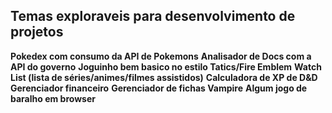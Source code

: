 ## Temas exploraveis para desenvolvimento de projetos

**Pokedex com consumo da API de Pokemons**
**Analisador de Docs com a API do governo**
**Joguinho bem basico no estilo Tatics/Fire Emblem**
**Watch List (lista de séries/animes/filmes assistidos)**
**Calculadora de XP de D&D**
**Gerenciador financeiro**
**Gerenciador de fichas Vampire**
**Algum jogo de baralho em browser**
